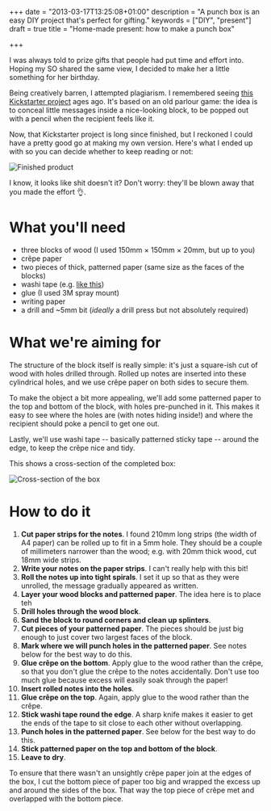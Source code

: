 +++
date = "2013-03-17T13:25:08+01:00"
description = "A punch box is an easy DIY project that's perfect for gifting."
keywords = ["DIY", "present"]
draft = true
title = "Home-made present: how to make a punch box"

+++

I was always told to prize gifts that people had put time and effort into.
Hoping my SO shared the same view, I decided to make her a little something for
her birthday.

Being creatively barren, I attempted plagiarism. I remembered seeing [this
Kickstarter
project](http://www.kickstarter.com/projects/leafcutterdesigns/retro-punch-boxes-for-valentines-day)
ages ago. It's based on an old parlour game: the idea is to conceal little
messages inside a nice-looking block, to be popped out with a pencil when the
recipient feels like it.

Now, that Kickstarter project is long since finished, but I reckoned I could
have a pretty good go at making my own version. Here's what I ended up with so
you can decide whether to keep reading or not:

![Finished product](/img/punch-box/finished.jpg)

I know, it looks like shit doesn't it? Don't worry: they'll be blown away that
you made the effort &#x1f44c;.

# What you'll need

* three blocks of wood (I used 150mm × 150mm × 20mm, but up to you)
* crêpe paper
* two pieces of thick, patterned paper (same size as the faces of the blocks)
* washi tape (e.g. [like this](http://www.cutetape.com/))
* glue (I used 3M spray mount)
* writing paper
* a drill and ~5mm bit (_ideally_ a drill press but not absolutely required)

# What we're aiming for

The structure of the block itself is really simple: it's just a square-ish cut
of wood with holes drilled through. Rolled up notes are inserted into these
cylindrical holes, and we use crêpe paper on both sides to secure them.

To make the object a bit more appealing, we'll add some patterned paper to
the top and bottom of the block, with holes pre-punched in it. This makes it
easy to see where the holes are (with notes hiding inside!) and where the
recipient should poke a pencil to get one out.

Lastly, we'll use washi tape -- basically patterned sticky tape -- around the
edge, to keep the crêpe nice and tidy.

This shows a cross-section of the completed box:

![Cross-section of the box](/img/punch-box/cross-section.png)

# How to do it

1. **Cut paper strips for the notes**. I found 210mm long strips (the width of
A4 paper) can be rolled up to fit in a 5mm hole. They should be a couple of
millimeters narrower than the wood; e.g. with 20mm thick wood, cut 18mm wide
strips.
1. **Write your notes on the paper strips**. I can't really help with this bit!
1. **Roll the notes up into tight spirals**. I set it up so that as they were
unrolled, the message gradually appeared as written.
1. **Layer your wood blocks and patterned paper**. The idea here is to place teh 
1. **Drill holes through the wood block**.
1. **Sand the block to round corners and clean up splinters**.
1. **Cut pieces of your patterned paper**. The pieces should be just big enough
to just cover two largest faces of the block.
1. **Mark where we will punch holes in the patterned paper**. See notes below
for the best way to do this.
1. **Glue crêpe on the bottom**. Apply glue to the wood rather than the crêpe,
so that you don't glue the crêpe to the notes accidentally. Don't use too much
glue because excess will easily soak through the paper!
1. **Insert rolled notes into the holes**.
1. **Glue crêpe on the top**. Again, apply glue to the wood rather than the
crêpe.
1. **Stick washi tape round the edge**. A sharp knife makes it easier to get
the ends of the tape to sit close to each other without overlapping.
1. **Punch holes in the patterned paper**. See below for the best way to do
this.
1. **Stick patterned paper on the top and bottom of the block**.
1. **Leave to dry**.

To ensure that there wasn't an unsightly crêpe paper join at the edges of the
box, I cut the bottom piece of paper too big and wrapped the excess up and
around the sides of the box. That way the top piece of crêpe met and overlapped
with the bottom piece.
